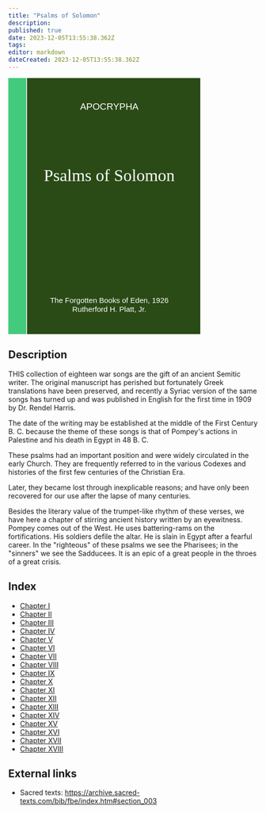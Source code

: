 ```yaml
---
title: "Psalms of Solomon"
description: 
published: true
date: 2023-12-05T13:55:38.362Z
tags: 
editor: markdown
dateCreated: 2023-12-05T13:55:38.362Z
---
```


<div class="urantiapedia-book-front">
<svg xmlns="http://www.w3.org/2000/svg"
	width="102.6mm" height="136.8mm"
	viewBox="0 0 102.6 136.8" version="1.1">
	<g transform="translate(-7,-5)" style="display:inline">
		<rect style="fill:#42ca7d;"
			width="9.6" height="136.8" x="7" y="5" />
		<rect style="display:inline;fill:#2a4a16;" width="96.9" height="136.8" x="17" y="5" />
		<text style="font-size:5px;line-height:1.25;font-family: 'Chivo', sans-serif;text-align:center;text-anchor:middle;fill:#fff;stroke-width:0.2" x="61" y="22">APOCRYPHA</text>
		<text style="font-size:4px;line-height:1.25;font-family: 'Chivo', sans-serif;text-align:center;text-anchor:middle;fill:#fff;stroke-width:0.2" x="61" y="125">The Forgotten Books of Eden, 1926</text>
		<text style="font-size:4px;line-height:1.25;font-family: 'Chivo', sans-serif;text-align:center;text-anchor:middle;fill:#fff;stroke-width:0.2" x="61" y="130">Rutherford H. Platt, Jr.</text>
		<text style="font-size:9px;line-height:1.25;font-family: 'Merriweather', serif;text-align:center;text-anchor:middle;fill:#fff;stroke-width:0.2" x="61" y="60">Psalms of Solomon</text>
	</g>
</svg>
</div>

## Description

THIS collection of eighteen war songs are the gift of an ancient Semitic writer. The original manuscript has perished but fortunately Greek translations have been preserved, and recently a Syriac version of the same songs has turned up and was published in English for the first time in 1909 by Dr. Rendel Harris.

The date of the writing may be established at the middle of the First Century B. C. because the theme of these songs is that of Pompey's actions in Palestine and his death in Egypt in 48 B. C.

These psalms had an important position and were widely circulated in the early Church. They are frequently referred to in the various Codexes and histories of the first few centuries of the Christian Era.

Later, they became lost through inexplicable reasons; and have only been recovered for our use after the lapse of many centuries.

Besides the literary value of the trumpet-like rhythm of these verses, we have here a chapter of stirring ancient history written by an eyewitness. Pompey comes out of the West. He uses battering-rams on the fortifications. His soldiers defile the altar. He is slain in Egypt after a fearful career. In the "righteous" of these psalms we see the Pharisees; in the "sinners" we see the Sadducees. It is an epic of a great people in the throes of a great crisis.

## Index

- [Chapter I](/en/Bible/Psalms_of_Solomon/1)
- [Chapter II](/en/Bible/Psalms_of_Solomon/2)
- [Chapter III](/en/Bible/Psalms_of_Solomon/3)
- [Chapter IV](/en/Bible/Psalms_of_Solomon/4)
- [Chapter V](/en/Bible/Psalms_of_Solomon/5)
- [Chapter VI](/en/Bible/Psalms_of_Solomon/6)
- [Chapter VII](/en/Bible/Psalms_of_Solomon/7)
- [Chapter VIII](/en/Bible/Psalms_of_Solomon/8)
- [Chapter IX](/en/Bible/Psalms_of_Solomon/9)
- [Chapter X](/en/Bible/Psalms_of_Solomon/10)
- [Chapter XI](/en/Bible/Psalms_of_Solomon/11)
- [Chapter XII](/en/Bible/Psalms_of_Solomon/12)
- [Chapter XIII](/en/Bible/Psalms_of_Solomon/13)
- [Chapter XIV](/en/Bible/Psalms_of_Solomon/14)
- [Chapter XV](/en/Bible/Psalms_of_Solomon/15)
- [Chapter XVI](/en/Bible/Psalms_of_Solomon/16)
- [Chapter XVII](/en/Bible/Psalms_of_Solomon/17)
- [Chapter XVIII](/en/Bible/Psalms_of_Solomon/18)


## External links

- Sacred texts: https://archive.sacred-texts.com/bib/fbe/index.htm#section_003